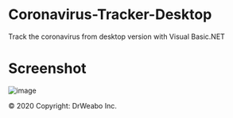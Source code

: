 # Coronavirus-Tracker-Desktop
Track the coronavirus from desktop version with Visual Basic.NET

# Screenshot
![image](https://media.discordapp.net/attachments/524271574660939792/690561925016453210/unknown.png?width=1126&height=634)

© 2020 Copyright: DrWeabo Inc.
